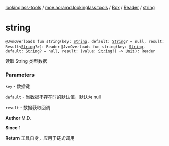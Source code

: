[lookinglass-tools](../../../index.md) / [moe.aoramd.lookinglass.tools](../../index.md) / [Box](../index.md) / [Reader](index.md) / [string](./string.md)

# string

`@JvmOverloads fun string(key: `[`String`](https://kotlinlang.org/api/latest/jvm/stdlib/kotlin/-string/index.html)`, default: `[`String`](https://kotlinlang.org/api/latest/jvm/stdlib/kotlin/-string/index.html)`? = null, result: Result<`[`String`](https://kotlinlang.org/api/latest/jvm/stdlib/kotlin/-string/index.html)`?>): Reader`
`@JvmOverloads fun string(key: `[`String`](https://kotlinlang.org/api/latest/jvm/stdlib/kotlin/-string/index.html)`, default: `[`String`](https://kotlinlang.org/api/latest/jvm/stdlib/kotlin/-string/index.html)`? = null, result: (value: `[`String`](https://kotlinlang.org/api/latest/jvm/stdlib/kotlin/-string/index.html)`?) -> `[`Unit`](https://kotlinlang.org/api/latest/jvm/stdlib/kotlin/-unit/index.html)`): Reader`

读取 String 类型数据

### Parameters

`key` - 数据键

`default` - 当数据不存在时的默认值，默认为 null

`result` - 数据获取回调

**Author**
M.D.

**Since**
1

**Return**
工具自身，应用于链式调用

